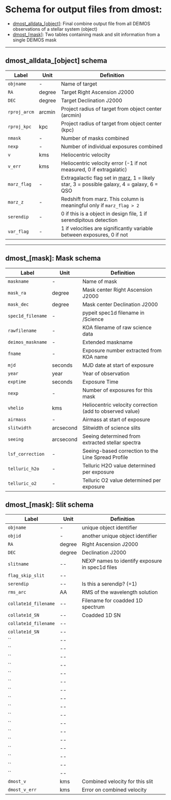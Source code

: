 # Schema for output files from dmost:
* [dmost_alldata_[object]](https://github.com/marlageha/dmost/blob/main/SCHEMA.md#dmost_alldata-schema):  Final combine output file from all DEIMOS observations of a stellar system (object)
* [dmost_[mask]](http://github.com/marlageha/dmost/blob/main/SCHEMA.md#schema-for-dmost-individual-mask-tables):  Two tables containing mask and slit information from a single DEIMOS mask


---

## dmost_alldata_[object] schema

Label | Unit | Definition
--- | --- | ---
`objname` | - | Name of target
`RA` | degree |  Target Right Ascension J2000
`DEC` | degree |  Target Declination J2000
`rproj_arcm` | arcmin |  Project radius of target from object center (arcmin)
`rproj_kpc` | kpc |  Project radius of target from object center (kpc)
`nmask` | - | Number of masks combined 
`nexp` | - | Number of individual exposures combined
`v` | kms | Heliocentric velocity  
`v_err` | kms | Heliocentric velocity error (-1 if not measured, 0 if extragalatic)
`marz_flag` | - | Extragalactic flag set in [marz](https://samreay.github.io/Marz/#/detailed), 1 = likely star, 3 = possible galaxy, 4 = galaxy, 6 = QSO
`marz_z` | - | Redshift from marz.   This column is meaningful only if `marz_flag > 2`
`serendip` | - | 0 if this is a object in design file, 1 if serendipitous detection
`var_flag` | - | 1 if velocities are significantly variable between exposures, 0 if not


----

## dmost_[mask]: Mask schema

Label | Unit | Definition
--- | --- | ---
`maskname` | - | Name of mask
`mask_ra` | degree |  Mask center Right Ascension J2000
`mask_dec` | degree |  Mask center Declination J2000
`spec1d_filename` | - | pypeit spec1d filename in /Science
`rawfilename` | - | KOA filename of raw science data
`deimos_maskname` | - | Extended maskname
`fname` | - | Exposure number extracted from KOA name
`mjd` | seconds | MJD date at start of exposure
`year` | year | Year of observation
`exptime` | seconds | Exposure Time
`nexp` | - | Number of exposures for this mask
`vhelio` | kms | Heliocentric velocity correction (add to observed value)
`airmass` | - | Airmass at start of exposure
`slitwidth` | arcsecond | Slitwidth of science slits
`seeing` | arcsecond | Seeing determined from extracted stellar spectra
`lsf_correction` | - | Seeing-based correction to the Line Spread Profile
`telluric_h2o` | - | Telluric H2O value determined per exposure
`telluric_o2` | - | Telluric O2 value determined per exposure



## dmost_[mask]: Slit schema

Label | Unit | Definition
--- | --- | ---
`objname` | - | unique object identifier
`objid` | - | another unique object identifier
`RA` | degree |   Right Ascension J2000
`DEC` | degree | Declination J2000
`slitname` | -- | NEXP names to identify exposure in spec1d files 
`flag_skip_slit` | -- | 
`serendip` | -- | Is this a serendip? (=1)
`rms_arc` | AA | RMS of the wavelength solution
`collate1d_filename` | -- | Filename for coadded 1D spectrum
`collate1d_SN` | -- | Coadded 1D SN
`collate1d_filename` | -- | 
`collate1d_SN` | -- | 
`` | -- | 
`` | -- | 
`` | -- | 
`` | -- | 
`` | -- | 
`` | -- | 
`` | -- | 
`` | -- | 
`` | -- | 
`` | -- | 
`` | -- | 
`` | -- | 
`` | -- | 
`` | -- | 
`` | -- | 
`` | -- | 
`` | -- | 
`dmost_v` | kms | Combined velocity for this slit
`dmost_v_err` | kms | Error on combined velocity


